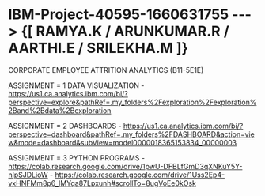 # IBM-Project-40595-1660631755 ---> {[ RAMYA.K / ARUNKUMAR.R / AARTHI.E / SRILEKHA.M ]}
CORPORATE EMPLOYEE ATTRITION ANALYTICS (B11-5E1E)


ASSIGNMENT = 1 DATA VISUALIZATION - https://us1.ca.analytics.ibm.com/bi/?perspective=explore&pathRef=.my_folders%2Fexploration%2Fexploration%2Band%2Bdata%2Bexploration

ASSIGNMENT = 2 DASHBOARDS - https://us1.ca.analytics.ibm.com/bi/?perspective=dashboard&pathRef=.my_folders%2FDASHBOARD&action=view&mode=dashboard&subView=model0000018365153834_00000003

ASSIGNMENT = 3 PYTHON PROGRAMS - https://colab.research.google.com/drive/1pwU-DFBLfGmD3qXNKuY5Y-nlpSJDLioW
                               - https://colab.research.google.com/drive/1Uss2Ep4-vxHNFMm8p6_lMYqa87Lpxunh#scrollTo=8ugVoEe0kOsk
